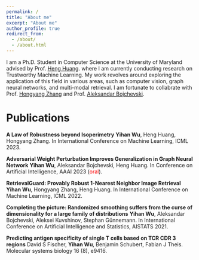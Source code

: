 ```yaml
---
permalink: /
title: "About me"
excerpt: "About me"
author_profile: true
redirect_from: 
  - /about/
  - /about.html
---
```


I am a Ph.D. Student in Computer Science at the University of Maryland advised by Prof. [Heng Huang](https://sites.pitt.edu/~heh45/).  where I am currently conducting research on Trustworthy Machine Learning. My work revolves around exploring the application of this field in various areas, such as computer vision, graph neural networks, and multi-modal retrieval. I am fortunate to collabrate with Prof. [Hongyang Zhang](https://hongyanz.github.io/) and Prof. [Aleksandar Bojchevski](https://abojchevski.github.io/).

Publications
======
**A Law of Robustness beyond Isoperimetry**
**Yihan Wu**, Heng Huang, Hongyang Zhang.
In International Conference on Machine Learning, ICML 2023.


**Adversarial Weight Perturbation Improves Generalization in Graph Neural Network**
**Yihan Wu**, Aleksandar Bojchevski, Heng Huang.
In Conference on Artificial Intelligence, AAAI 2023 (<span style="color:red">oral</span>).


**RetrievalGuard: Provably Robust 1-Nearest Neighbor Image Retrieval**
**Yihan Wu**, Hongyang Zhang, Heng Huang.
In International Conference on Machine Learning, ICML 2022.


**Completing the picture: Randomized smoothing suffers from the curse of dimensionality for a large family of distributions**
**Yihan Wu**, Aleksandar Bojchevski, Aleksei Kuvshinov, Stephan Günnemann.
In International Conference on Artificial Intelligence and Statistics, AISTATS 2021.


**Predicting antigen specificity of single T cells based on TCR CDR 3 regions**
David S Fischer, **Yihan Wu**, Benjamin Schubert, Fabian J Theis.
Molecular systems biology 16 (8), e9416.
